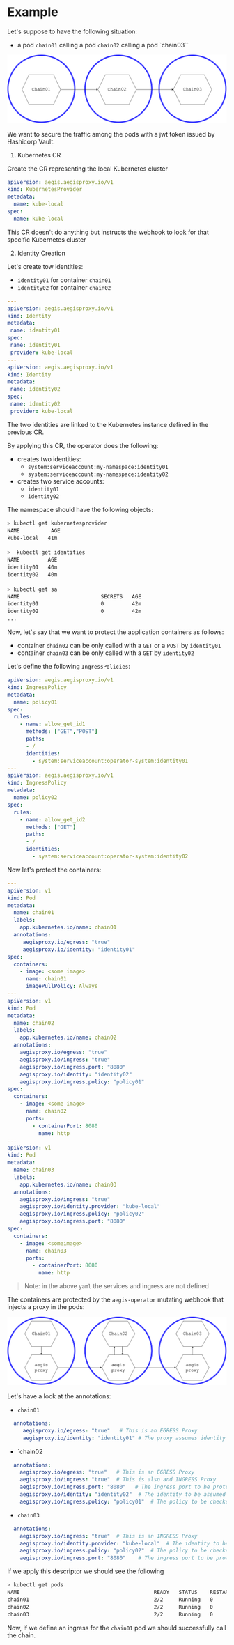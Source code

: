 # Example

Let's suppose to have the following situation:
- a pod `chain01` calling a pod `chain02` calling a pod `chain03``


![ex01](./images/example01.png)


We want to secure the traffic among the pods with a jwt token issued by Hashicorp Vault.


1. Kubernetes CR

Create the CR representing the local Kubernetes cluster

```yaml
apiVersion: aegis.aegisproxy.io/v1
kind: KubernetesProvider
metadata:
  name: kube-local
spec:
  name: kube-local
```

This CR doesn't do anything but instructs the webhook to look for that specific Kubernetes cluster

2. Identity Creation

Let's create tow identities:
 - `identity01` for container `chain01`
 - `identity02` for container `chain02`


 ```yaml
---
apiVersion: aegis.aegisproxy.io/v1
kind: Identity
metadata:
  name: identity01
spec:
  name: identity01
  provider: kube-local
---
apiVersion: aegis.aegisproxy.io/v1
kind: Identity
metadata:
  name: identity02
spec:
  name: identity02
  provider: kube-local
```

The two identities are linked to the Kubernetes instance defined in the previous CR.

By applying this CR, the operator does the following:
- creates two identities:
  - `system:serviceaccount:my-namespace:identity01`
  - `system:serviceaccount:my-namespace:identity02`
- creates two service accounts:
  - `identity01`
  - `identity02`

The namespace should have the following objects:

```bash
> kubectl get kubernetesprovider
NAME          AGE
kube-local   41m

>  kubectl get identities
NAME         AGE
identity01   40m
identity02   40m

> kubectl get sa
NAME                          SECRETS   AGE
identity01                    0         42m
identity02                    0         42m
...
```

Now, let's say that we want to protect the application containers as follows:

-  container `chain02` can be only called with a `GET` or a `POST` by `identity01` 
-  container `chain03` can be only called with a `GET` by `identity02` 

Let's define the following `IngressPolicies`:

```yaml
apiVersion: aegis.aegisproxy.io/v1
kind: IngressPolicy
metadata:
  name: policy01
spec:
  rules:
    - name: allow_get_id1
      methods: ["GET","POST"]
      paths:
      - /
      identities:
        - system:serviceaccount:operator-system:identity01
---
apiVersion: aegis.aegisproxy.io/v1
kind: IngressPolicy
metadata:
  name: policy02
spec:
  rules:
    - name: allow_get_id2
      methods: ["GET"]
      paths:
      - /
      identities:
        - system:serviceaccount:operator-system:identity02
```

Now let's protect the containers:

```yaml
---
apiVersion: v1
kind: Pod
metadata:
  name: chain01
  labels:
    app.kubernetes.io/name: chain01
  annotations:
     aegisproxy.io/egress: "true"
     aegisproxy.io/identity: "identity01"
spec:
  containers:
    - image: <some image>
      name: chain01
      imagePullPolicy: Always
---
apiVersion: v1
kind: Pod
metadata:
  name: chain02
  labels:
    app.kubernetes.io/name: chain02
  annotations:
    aegisproxy.io/egress: "true"
    aegisproxy.io/ingress: "true"
    aegisproxy.io/ingress.port: "8080"
    aegisproxy.io/identity: "identity02"
    aegisproxy.io/ingress.policy: "policy01"
spec:
  containers:
    - image: <some image>
      name: chain02
      ports:
        - containerPort: 8080
          name: http
---
apiVersion: v1
kind: Pod
metadata:
  name: chain03
  labels:
    app.kubernetes.io/name: chain03
  annotations:
    aegisproxy.io/ingress: "true"
    aegisproxy.io/identity.provider: "kube-local"
    aegisproxy.io/ingress.policy: "policy02"
    aegisproxy.io/ingress.port: "8080"
spec:
  containers:
    - image: <someimage>
      name: chain03
      ports:
        - containerPort: 8080
          name: http
```

> Note: in the above `yaml` the services and ingress are not defined

The containers are protected by the `aegis-operator` mutating webhook that injects a proxy in the pods: 

![ex02](images/example02.png)

Let's have a look at the annotations:

- `chain01`
```yaml
  annotations:
     aegisproxy.io/egress: "true"   # This is an EGRESS Proxy
     aegisproxy.io/identity: "identity01" # The proxy assumes identity identity01
```     

- `chain02
```yaml
  annotations:
    aegisproxy.io/egress: "true"   # This is an EGRESS Proxy
    aegisproxy.io/ingress: "true"  # This is also and INGRESS Proxy
    aegisproxy.io/ingress.port: "8080"   # The ingress port to be protected
    aegisproxy.io/identity: "identity02"  # The identity to be assumed
    aegisproxy.io/ingress.policy: "policy01"  # The policy to be checked in ingress
```     


- `chain03`

```yaml
  annotations:
    aegisproxy.io/ingress: "true"  # This is an INGRESS Proxy
    aegisproxy.io/identity.provider: "kube-local"  # The identity to be checked are issued by the "kube-local" vault
    aegisproxy.io/ingress.policy: "policy02"  # The policy to be checked in ingress
    aegisproxy.io/ingress.port: "8080"    # The ingress port to be protected
```


If we apply this descriptor we should see the following 

```bash
> kubectl get pods
NAME                                           READY   STATUS    RESTARTS       AGE
chain01                                        2/2     Running   0              42m
chain02                                        2/2     Running   0              42m
chain03                                        2/2     Running   0              42m
```

Now, if we define an ingress for the `chain01` pod we should successfully call the chain.

